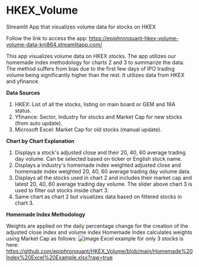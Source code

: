 # HKEX_Volume
Streamlit App that visualizes volume data for stocks on HKEX

Follow the link to access the app: https://epiphronquant-hkex-volume-volume-data-knj864.streamlitapp.com/

This app visualizes volume data on HKEX stocks. The app utilizes our homemade index methodology for charts 2 and 3 to summarize the data. The method suffers from bias due to the first few days of IPO trading volume being significantly higher than the rest. It utilizes data from HKEX and yfinance.

**Data Sources**
1. HKEX: List of all the stocks, listing on main board or GEM and 18A status. 
2. Yfinance: Sector, Industry for stocks and Market Cap for new stocks (from auto update).
3. Microsoft Excel: Market Cap for old stocks (manual update).

**Chart by Chart Explanation**
1. Displays a stock's adjusted close and their 20, 40, 60 average trading day volume. Can be selected based on ticker or English stock name.
2. Displays a industry's homemade index weighted adjusted close and homemade index weighted 20, 40, 60 average trading day volume data. 
3. Displays all the stocks used in chart 2 and includes their market cap and latest 20, 40, 60 average trading day volume. The slider above chart 3 is used to filter out stocks inside chart 3. 
4. Same chart as chart 2 but visualizes data based on filtered stocks in chart 3.

**Homemade Index Methodology**

Weights are applied on the daily percentage change for the creation of the adjusted close index and volume index
Homemade Index calculates weights using Market Cap as follows:
![image](https://user-images.githubusercontent.com/91112822/180348879-d96a6752-4049-40e5-bb3d-55d0c9f5d05b.png)
Excel example for only 3 stocks is here: https://github.com/epiphronquant/HKEX_Volume/blob/main/Homemade%20Index%20Excel%20Example.xlsx?raw=true

